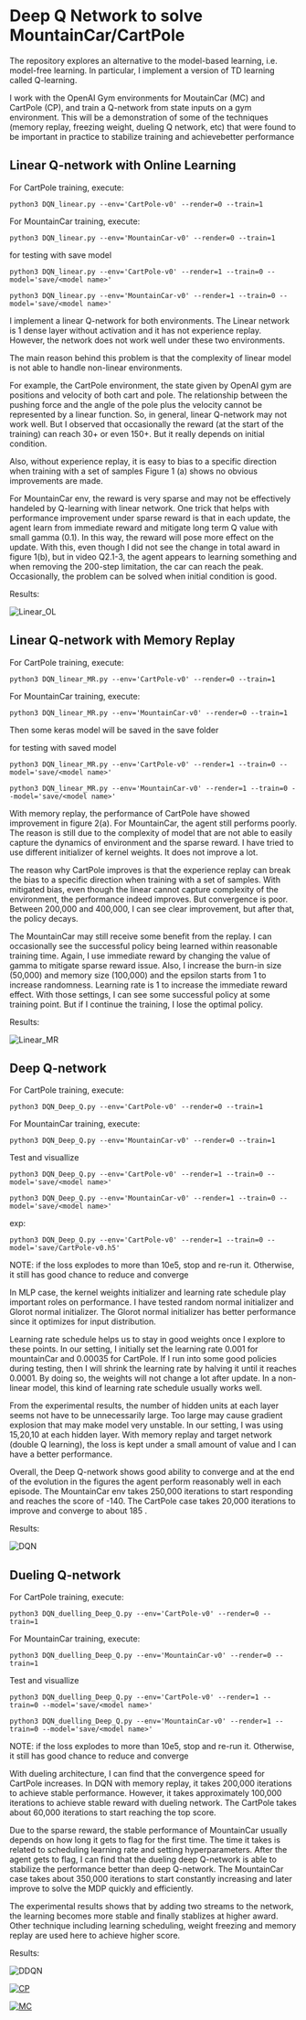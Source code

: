 # Deep Q Network to solve MountainCar/CartPole
The repository explores  an  alternative  to  the  model-based  learning,  i.e.   model-free  learning. In particular, I implement a version of TD learning called Q-learning.

I work with the OpenAI Gym environments for MoutainCar (MC) and CartPole (CP), and train a Q-network from state inputs on a gym environment. This will be a demonstration of some of the techniques (memory replay, freezing weight, dueling Q network, etc) that were found to be important in practice to stabilize training and achievebetter performance


## Linear Q-network with Online Learning 

For CartPole training, execute:

```python3 DQN_linear.py --env='CartPole-v0' --render=0 --train=1```

For MountainCar training, execute:

```python3 DQN_linear.py --env='MountainCar-v0' --render=0 --train=1```

for testing with save model

```python3 DQN_linear.py --env='CartPole-v0' --render=1 --train=0 --model='save/<model name>'```


```python3 DQN_linear.py --env='MountainCar-v0' --render=1 --train=0 --model='save/<model name>'```


I implement a linear Q-network for both environments. The Linear network is 1 dense layer without activation and it has not experience replay. However, the network does not work well under these two environments. 

The main reason behind this problem is that the complexity of linear model is not able to handle non-linear environments. 

For example, the CartPole environment, the state given by OpenAI gym are positions and velocity of both cart and pole. The relationship between the pushing force and the angle of the pole plus the velocity cannot be represented by a linear function. So, in general, linear Q-network may not work well. But I observed that occasionally the reward (at the start of the training) can reach 30+ or even 150+. But it really depends on initial condition.

Also, without experience replay, it is easy to bias to a specific direction when training with a set of samples Figure 1 (a) shows no obvious improvements are made.

For MountainCar env, the reward is very sparse and may not be effectively handeled by Q-learning with linear network. One trick that helps with performance improvement under sparse reward is that in each update, the agent learn from immediate reward and mitigate long term Q value with small gamma (0.1). In this way, the reward will pose more effect on the update. With this, even though I did not see the change in total award in figure 1(b), but in video Q2.1-3, the agent appears to learning something and when removing the 200-step limitation, the car can reach the peak. Occasionally, the problem can be solved when initial condition is good.



Results:

![Linear_OL](./assets/fig1.png)



## Linear Q-network with Memory Replay 

For CartPole training, execute:

```python3 DQN_linear_MR.py --env='CartPole-v0' --render=0 --train=1```

For MountainCar training, execute:

```python3 DQN_linear_MR.py --env='MountainCar-v0' --render=0 --train=1```

Then some keras model will be saved in the save folder

for testing with saved model

```python3 DQN_linear_MR.py --env='CartPole-v0' --render=1 --train=0 --model='save/<model name>'```

```python3 DQN_linear_MR.py --env='MountainCar-v0' --render=1 --train=0 --model='save/<model name>'```



With memory replay, the performance of CartPole have showed improvement in figure 2(a). For MountainCar, the agent still performs poorly. The reason is still due to the complexity of model that are not able to easily capture the dynamics of environment and the sparse reward. I have tried to use different initializer of kernel weights. It does not improve a lot.

The reason why CartPole improves is that the experience replay can break the bias to a specific direction when training with a set of samples. With mitigated bias, even though the linear cannot capture complexity of the environment, the performance indeed improves. But convergence is poor. Between 200,000 and 400,000, I can see clear improvement, but after that, the policy decays.

The MountainCar may still receive some benefit from the replay. I can occasionally see the successful policy being learned within reasonable training time. Again, I use immediate reward by changing the value of gamma to mitigate sparse reward issue. Also, I increase the burn-in size (50,000) and memory size (100,000) and the epsilon starts from 1 to increase randomness. Learning rate is 1 to increase the immediate reward effect. With those settings, I can see some successful policy at some training point. But if I continue the training, I lose the optimal policy.




Results:

![Linear_MR](./assets/fig2.png)



## Deep Q-network

For CartPole training, execute:

```python3 DQN_Deep_Q.py --env='CartPole-v0' --render=0 --train=1```

For MountainCar training, execute:

```python3 DQN_Deep_Q.py --env='MountainCar-v0' --render=0 --train=1```

Test and visuallize

```python3 DQN_Deep_Q.py --env='CartPole-v0' --render=1 --train=0 --model='save/<model name>'```

```python3 DQN_Deep_Q.py --env='MountainCar-v0' --render=1 --train=0 --model='save/<model name>'```

exp:

```python3 DQN_Deep_Q.py --env='CartPole-v0' --render=1 --train=0 --model='save/CartPole-v0.h5'```


NOTE: if the loss explodes to more than 10e5, stop and re-run it. Otherwise, it still has good chance to reduce and converge


In MLP case, the kernel weights initializer and learning rate schedule play important roles on performance. I have tested random normal initializer and Glorot normal initializer. The Glorot normal initializer has better performance since it optimizes for input distribution.

Learning rate schedule helps us to stay in good weights once I explore to these points. In our setting, I initially set the learning rate 0.001 for mountainCar and 0.00035 for CartPole. If I run into some good policies during testing, then I will shrink the learning rate by halving it until it reaches 0.0001. By doing so, the weights will not change a lot after update. In a non-linear model, this kind of learning rate schedule usually works well.  


From the experimental results, the number of hidden units at each layer seems not have to be unnecessarily large. Too large may cause gradient explosion that may make model very unstable. In our setting, I was using 15,20,10 at each hidden layer. With memory replay and target network (double Q learning), the loss is kept under a small amount of value and I can have a better performance. 

Overall, the Deep Q-network shows good ability to converge and at the end of the evolution in the figures the agent perform reasonably well in each episode. The MountainCar env takes 250,000 iterations to start responding and reaches the score of -140. The CartPole case takes 20,000 iterations to improve and converge to about 185 .





Results:

![DQN](./assets/fig3.png)

## Dueling Q-network

For CartPole training, execute:

```python3 DQN_duelling_Deep_Q.py --env='CartPole-v0' --render=0 --train=1```

For MountainCar training, execute:

```python3 DQN_duelling_Deep_Q.py --env='MountainCar-v0' --render=0 --train=1```

Test and visuallize

```python3 DQN_duelling_Deep_Q.py --env='CartPole-v0' --render=1 --train=0 --model='save/<model name>'```

```python3 DQN_duelling_Deep_Q.py --env='MountainCar-v0' --render=1 --train=0 --model='save/<model name>'```

NOTE: if the loss explodes to more than 10e5, stop and re-run it. Otherwise, it still has good chance to reduce and converge

With dueling architecture, I can find that the convergence speed for CartPole increases. In DQN with memory replay, it takes 200,000 iterations to achieve stable performance. However, it takes approximately 100,000 iterations to achieve stable reward with dueling network. The CartPole takes about 60,000 iterations to start reaching the top score.

Due to the sparse reward, the stable performance of MountainCar usually depends on how long it gets to flag for the first time. The time it takes is related to scheduling learning rate and setting hyperparameters. After the agent gets to flag, I can find that the dueling deep Q-network is able to stabilize the performance better than deep Q-network. The MountainCar case takes about 350,000 iterations to start constantly increasing and later improve to solve the MDP quickly and efficiently.

The experimental results shows that by adding two streams to the network, the learning becomes more stable and finally stablizes at higher award. Other technique including learning scheduling, weight freezing and memory replay are used here to achieve higher score.



Results:

![DDQN](./assets/fig41.png)


[![CP](https://img.youtube.com/vi/ogn-CMdVZhc/0.jpg)](https://youtu.be/ogn-CMdVZhc "Post Trained MountainCar - Click to Watch!")

[![MC](https://img.youtube.com/vi/RTiKTw8q7nk/0.jpg)](https://youtu.be/RTiKTw8q7nk "Post Trained MountainCar - Click to Watch!")
